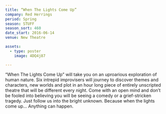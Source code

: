 ```yaml
---
title: “When The Lights Come Up”
company: Red Herrings
period: Spring
season: STUFF
season_sort: 460
date_start: 2016-06-14
venue: New Theatre

assets:
  - type: poster
    image: 4DQ4j87

---
```

“When The Lights Come Up” will take you on an uproarious exploration of human nature. Six intrepid improvisers will journey to discover themes and characters, new worlds and plot in an hour long piece of entirely unscripted theatre that will be different every night. Come with an open mind and don’t be fooled into believing you will be seeing a comedy or a grief-stricken tragedy. Just follow us into the bright unknown. Because when the lights come up… Anything can happen.
